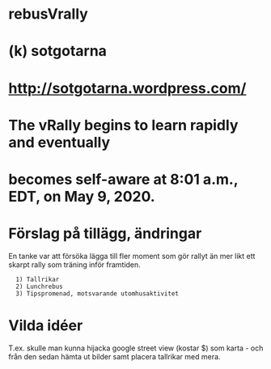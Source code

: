 # rebusVrally

# (k) sotgotarna
# http://sotgotarna.wordpress.com/
 
# The vRally begins to learn rapidly and eventually 
# becomes self-aware at 8:01 a.m., EDT, on May 9, 2020.

# Förslag på tillägg, ändringar

En tanke var att försöka lägga till fler moment som gör rallyt än mer likt ett skarpt rally som träning inför framtiden. 


      1) Tallrikar
      2) Lunchrebus
      3) Tipspromenad, motsvarande utomhusaktivitet


# Vilda idéer

T.ex. skulle man kunna hijacka google street view (kostar $) som karta - och från den sedan hämta ut bilder samt placera tallrikar med mera.
